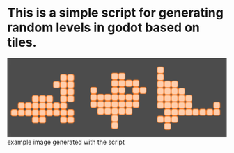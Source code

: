 # This is a simple script for generating random levels in godot based on tiles.

![alt text](https://github.com/tomankirilov/random_level_generator/blob/master/rlg.jpeg)
example image generated with the script

